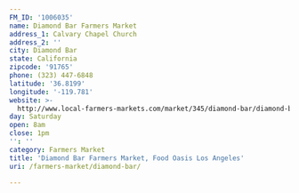 ```yaml
---
FM_ID: '1006035'
name: Diamond Bar Farmers Market
address_1: Calvary Chapel Church
address_2: ''
city: Diamond Bar
state: California
zipcode: '91765'
phone: (323) 447-6848
latitude: '36.8199'
longitude: '-119.781'
website: >-
  http://www.local-farmers-markets.com/market/345/diamond-bar/diamond-bar-farmers-market
day: Saturday
open: 8am
close: 1pm
'': ''
category: Farmers Market
title: 'Diamond Bar Farmers Market, Food Oasis Los Angeles'
uri: /farmers-market/diamond-bar/

---
```

